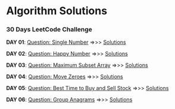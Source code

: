 # Algorithm Solutions


### 30 Days LeetCode Challenge

**DAY 01**: [Question: Single Number](https://leetcode.com/explore/featured/card/30-day-leetcoding-challenge/528/week-1/3283/) =>>>      [Solutions](https://github.com/oibuoye/Algorithms/tree/master/Algorithms/Leetcodechallenge/Day01)

**DAY 02**: [Question: Happy Number](https://leetcode.com/problems/happy-number/) =>>>      [Solutions](https://github.com/oibuoye/Algorithms/tree/master/Algorithms/Leetcodechallenge/Day02)

**DAY 03**: [Question: Maximum Subset Array](https://leetcode.com/explore/featured/card/30-day-leetcoding-challenge/528/week-1/3285/) =>>>      [Solutions](https://github.com/oibuoye/Algorithms/tree/master/Algorithms/Leetcodechallenge/Day03)

**DAY 04**: [Question: Move Zeroes](https://leetcode.com/explore/challenge/card/30-day-leetcoding-challenge/528/week-1/3286/) =>>>      [Solutions](https://github.com/oibuoye/Algorithms/tree/master/Algorithms/Leetcodechallenge/Day04)

**DAY 05**: [Question: Best Time to Buy and Sell Stock](https://leetcode.com/explore/featured/card/30-day-leetcoding-challenge/528/week-1/3287/) =>>>      [Solutions](https://github.com/oibuoye/Algorithms/tree/master/Algorithms/Leetcodechallenge/Day05)

**DAY 06**: [Question: Group Anagrams](https://leetcode.com/explore/featured/card/30-day-leetcoding-challenge/528/week-1/3288/) =>>>      [Solutions](https://github.com/oibuoye/Algorithms/tree/master/Algorithms/Leetcodechallenge/Day06)